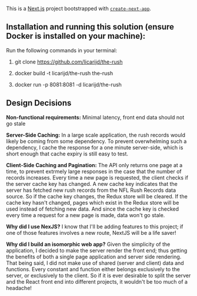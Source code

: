 This is a [Next.js](https://nextjs.org/) project bootstrapped with [`create-next-app`](https://github.com/vercel/next.js/tree/canary/packages/create-next-app).


## **Installation and running this solution (ensure Docker is installed on your machine):** 

Run the following commands in your terminal:

1) git clone https://github.com/licarijd/the-rush

2) docker build -t licarijd/the-rush the-rush

3) docker run -p 8081:8081 -d licarijd/the-rush


## **Design Decisions**

**Non-functional requirements:** Minimal latency, front end data should not go stale

**Server-Side Caching:**
In a large scale application, the rush records would likely be coming from some dependency. To prevent overwhelming such a dependency, I cache the response for a one minute server-side, which is short enough that cache expiry is still easy to test. 

**Client-Side Caching and Pagination:**
The API only returns one page at a time, to prevent extrmely large responses in the case that the number of records increases. Every time a new page is requested, the client checks if the server cache key has changed. A new cache key indicates that the server has fetched new rush records from the NFL Rush Records data source. So if the cache key changes, the Redux store will be cleared. If the cache key hasn't changed, pages which exist in the Redux store will be used instead of fetching new data. And since the cache key is 
checked every time a request for a new page is made, data won't go stale.

**Why did I use NexJS?**
I know that I'll be adding features to this project; if one of those features involves a new route, NextJS will be a life saver!

**Why did I build an isomorphic web app?**
Given the simplicity of the application, I decided to make the server render the front end; thus getting the benefits of both a single page application and server side rendering. That being said, I did not make use of shared (server and client) data and functions. Every constant and function either belongs exclusively to the server, or exclusively to the client. So if it is ever desirable to split the server and the React front end into different projects, it wouldn't be too much of a headache!
